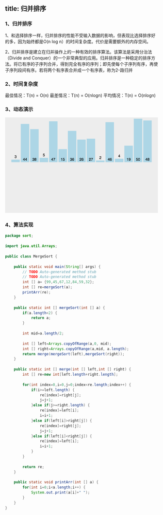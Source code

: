 title: 归并排序
---
### 1、归并排序
1、和选择排序一样，归并排序的性能不受输入数据的影响，但表现比选择排序好的多，因为始终都是O(n log n）的时间复杂度。代价是需要额外的内存空间。

2、归并排序是建立在归并操作上的一种有效的排序算法。该算法是采用分治法（Divide and Conquer）的一个非常典型的应用。归并排序是一种稳定的排序方法。将已有序的子序列合并，得到完全有序的序列；即先使每个子序列有序，再使子序列段间有序。若将两个有序表合并成一个有序表，称为2-路归并

### 2、时间复杂度
最佳情况：T(n) = O(n)  最差情况：T(n) = O(nlogn)  平均情况：T(n) = O(nlogn)

### 3、动态演示
![Image text](https://github.com/Tingzi123/blog/blob/master/_posts/picture/mergesort.gif?raw=true)

### 4、算法实现
```java
package sort;

import java.util.Arrays;

public class MergeSort {

	public static void main(String[] args) {
		// TODO Auto-generated method stub
		// TODO Auto-generated method stub
		int [] a= {99,45,67,12,84,59,32};
		int [] re=mergeSort(a);
		printArr(re);
	}
	
	public static int [] mergeSort(int [] a) {
		if(a.length<2) {
			return a;
		}
		
		int mid=a.length/2;
		
		int [] left=Arrays.copyOfRange(a,0, mid);
		int [] right=Arrays.copyOfRange(a,mid, a.length);
		return merge(mergeSort(left),mergeSort(right));
	}
	
	public static int [] merge(int [] left,int [] right) {
		int [] re=new int[left.length+right.length];
		
		for(int index=0,i=0,j=0;index<re.length;index++) {
			if(i>=left.length) {
				re[index]=right[j];
				j=j+1;
			}else if(j>=right.length) {
				re[index]=left[i];
				i=i+1;
			}else if(left[i]>right[j]) {
				re[index]=right[j];
				j=j+1;
			}else if(left[i]<right[j]) {
				re[index]=left[i];
				i=i+1;
			}
		}
		
		return re;
	}
	
	public static void printArr(int [] a) {
		for(int i=0;i<a.length;i++) {
			System.out.print(a[i]+" ");
		}
	}
}

```